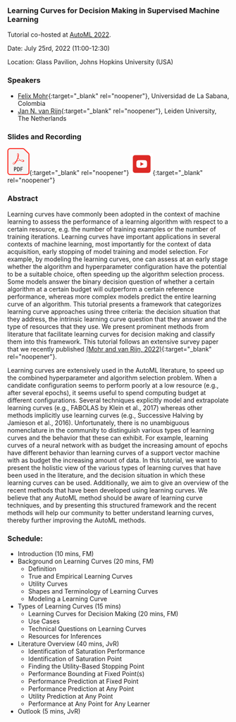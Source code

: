 ### Learning Curves for Decision Making in Supervised Machine Learning

Tutorial co-hosted at [AutoML 2022](https://automl.cc/). 

Date: July 25rd, 2022 (11:00-12:30)

Location: Glass Pavilion, Johns Hopkins University (USA)


### Speakers
* [Felix Mohr](https://www.linkedin.com/in/felix-mohr-83464a220/){:target="_blank" rel="noopener"}, Universidad de La Sabana, Colombia
* [Jan N. van Rijn](https://www.universiteitleiden.nl/en/staffmembers/jan-van-rijn){:target="_blank" rel="noopener"}, Leiden University, The Netherlands

### Slides and Recording

[<img src="GFX/pdffile.png" width="50" />](/metalearning/content/2022AutoML/tutorial_learning_curves.pdf){:target="_blank" rel="noopener"}
[<img src="GFX/youtube.png" width="50" />](https://www.youtube.com/watch?v=KPDZNNxrMqw){:target="_blank" rel="noopener"}

### Abstract

Learning curves have commonly been adopted in the context of machine learning to assess the performance of a learning algorithm with respect to a certain resource, e.g. the number of training examples or the number of training iterations. Learning curves have important applications in several contexts of machine learning, most importantly for the context of data acquisition, early stopping of model training and model selection. For example, by modeling the learning curves, one can assess at an early stage whether the algorithm and hyperparameter configuration have the potential to be a suitable choice, often speeding up the algorithm selection process. Some models answer the binary decision question of whether a certain algorithm at a certain budget will outperform a certain reference performance, whereas more complex models predict the entire learning curve of an algorithm. This tutorial presents a framework that categorizes learning curve approaches using three criteria: the decision situation that they address, the intrinsic learning curve question that they answer and the type of resources that they use. We present prominent methods from literature that facilitate learning curves for decision making and classify them into this framework. This tutorial follows an extensive survey paper that we recently published [(Mohr and van Rijn, 2022)](https://arxiv.org/abs/2201.12150){:target="_blank" rel="noopener"}.

Learning curves are extensively used in the AutoML literature, to speed up the combined hyperparameter and algorithm selection problem. When a candidate configuration seems to perform poorly at a low resource (e.g., after several epochs), it seems useful to spend computing budget at different configurations. Several techniques explicitly model and extrapolate learning curves (e.g., FABOLAS by Klein et al., 2017) whereas other methods implicitly use learning curves (e.g., Successive Halving by Jamieson et al., 2016). Unfortunately, there is no unambiguous nomenclature in the community to distinguish various types of learning curves and the behavior that these can exhibit. For example, learning curves of a neural network with as budget the increasing amount of epochs have different behavior than learning curves of a support vector machine with as budget the increasing amount of data. In this tutorial, we want to present the holistic view of the various types of learning curves that have been used in the literature, and the decision situation in which these learning curves can be used. Additionally, we aim to give an overview of the recent methods that have been developed using learning curves. We believe that any AutoML method should be aware of learning curve techniques, and by presenting this structured framework and the recent methods will help our community to better understand learning curves, thereby further improving the AutoML methods.

### Schedule:

* Introduction (10 mins, FM)
* Background on Learning Curves (20 mins, FM)
  * Definition
  * True and Empirical Learning Curves
  * Utility Curves
  * Shapes and Terminology of Learning Curves
  * Modeling a Learning Curve
* Types of Learning Curves (15 mins)
  * Learning Curves for Decision Making (20 mins, FM)
  * Use Cases
  * Technical Questions on Learning Curves
  * Resources for Inferences
* Literature Overview (40 mins, JvR)
  * Identification of Saturation Performance
  * Identification of Saturation Point
  * Finding the Utility-Based Stopping Point
  * Performance Bounding at Fixed Point(s)
  * Performance Prediction at Fixed Point
  * Performance Prediction at Any Point
  * Utility Prediction at Any Point
  * Performance at Any Point for Any Learner
* Outlook (5 mins, JvR)

